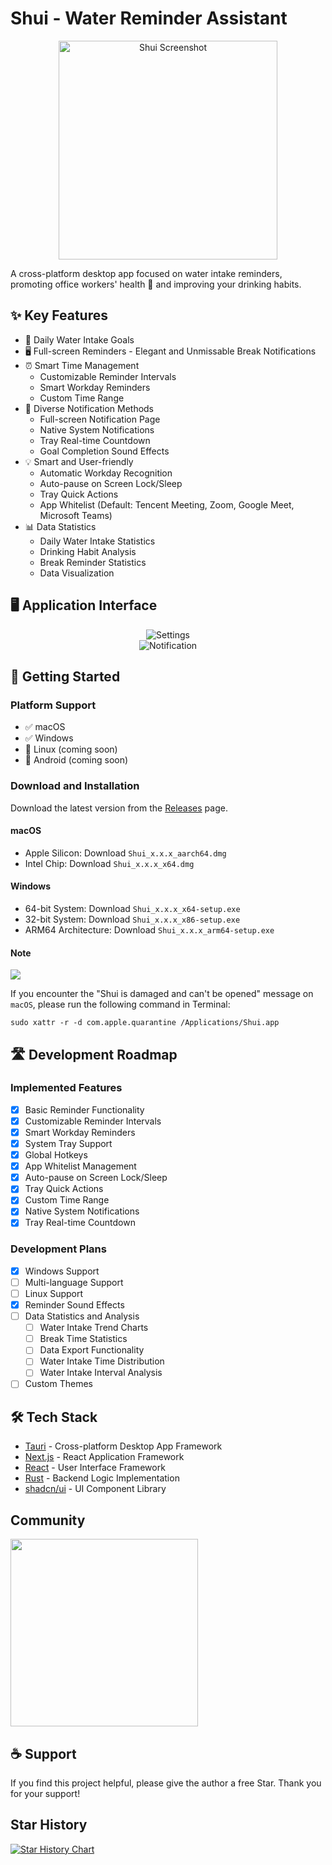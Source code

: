 # Shui - Water Reminder Assistant

<p align="center">
  <img src="public/screenshot-0.png" alt="Shui Screenshot" width="350"/>
  <br/>
</p>

A cross-platform desktop app focused on water intake reminders, promoting office workers' health 💪 and improving your drinking habits.

## ✨ Key Features

- 🎯 Daily Water Intake Goals
- 🖥️ Full-screen Reminders - Elegant and Unmissable Break Notifications
- ⏰ Smart Time Management
  - Customizable Reminder Intervals
  - Smart Workday Reminders
  - Custom Time Range
- 🔔 Diverse Notification Methods
  - Full-screen Notification Page
  - Native System Notifications
  - Tray Real-time Countdown
  - Goal Completion Sound Effects
- 💡 Smart and User-friendly
  - Automatic Workday Recognition
  - Auto-pause on Screen Lock/Sleep
  - Tray Quick Actions
  - App Whitelist (Default: Tencent Meeting, Zoom, Google Meet, Microsoft Teams)
- 📊 Data Statistics
  - Daily Water Intake Statistics
  - Drinking Habit Analysis
  - Break Reminder Statistics
  - Data Visualization

## 🖥 Application Interface

<p align="center">
  <img src="public/screenshot-2.png" alt="Settings"/>
  <br/>
  <img src="public/screenshot-3.png" alt="Notification"/>
</p>

## 🚀 Getting Started

### Platform Support

- ✅ macOS
- ✅ Windows
- 🚧 Linux (coming soon)
- 🚧 Android (coming soon)

### Download and Installation

Download the latest version from the [Releases](https://github.com/rock-zhang/Shui/releases/) page.

#### macOS

- Apple Silicon: Download `Shui_x.x.x_aarch64.dmg`
- Intel Chip: Download `Shui_x.x.x_x64.dmg`

#### Windows

- 64-bit System: Download `Shui_x.x.x_x64-setup.exe`
- 32-bit System: Download `Shui_x.x.x_x86-setup.exe`
- ARM64 Architecture: Download `Shui_x.x.x_arm64-setup.exe`

#### Note

<img src="public/install_error.png" />

If you encounter the "Shui is damaged and can't be opened" message on `macOS`, please run the following command in Terminal:

```shell
sudo xattr -r -d com.apple.quarantine /Applications/Shui.app
```

## 🛣 Development Roadmap

### Implemented Features

- [x] Basic Reminder Functionality
- [x] Customizable Reminder Intervals
- [x] Smart Workday Reminders
- [x] System Tray Support
- [x] Global Hotkeys
- [x] App Whitelist Management
- [x] Auto-pause on Screen Lock/Sleep
- [x] Tray Quick Actions
- [x] Custom Time Range
- [x] Native System Notifications
- [x] Tray Real-time Countdown

### Development Plans

- [x] Windows Support
- [ ] Multi-language Support
- [ ] Linux Support
- [x] Reminder Sound Effects
- [ ] Data Statistics and Analysis
  - [ ] Water Intake Trend Charts
  - [ ] Break Time Statistics
  - [ ] Data Export Functionality
  - [ ] Water Intake Time Distribution
  - [ ] Water Intake Interval Analysis
- [ ] Custom Themes

## 🛠 Tech Stack

- [Tauri](https://tauri.app/) - Cross-platform Desktop App Framework
- [Next.js](https://nextjs.org/) - React Application Framework
- [React](https://reactjs.org/) - User Interface Framework
- [Rust](https://www.rust-lang.org/) - Backend Logic Implementation
- [shadcn/ui](https://ui.shadcn.com/) - UI Component Library

## Community

<picture>
  <source media="(prefers-color-scheme: dark)" srcset="public/qrcode_wechat_dark.jpg" />
  <source media="(prefers-color-scheme: light)" srcset="public/qrcode_wechat_light.jpg" />
  <img width="300px" src="public/qrcode_wechat_light.jpg" />
</picture>

## ☕ Support

If you find this project helpful, please give the author a free Star. Thank you for your support!

## Star History

<a href="https://www.star-history.com/#rock-zhang/Shui&Date">
 <picture>
   <source media="(prefers-color-scheme: dark)" srcset="https://api.star-history.com/svg?repos=rock-zhang/Shui&type=Date&theme=dark" />
   <source media="(prefers-color-scheme: light)" srcset="https://api.star-history.com/svg?repos=rock-zhang/Shui&type=Date" />
   <img alt="Star History Chart" src="https://api.star-history.com/svg?repos=rock-zhang/Shui&type=Date" />
 </picture>
</a>
